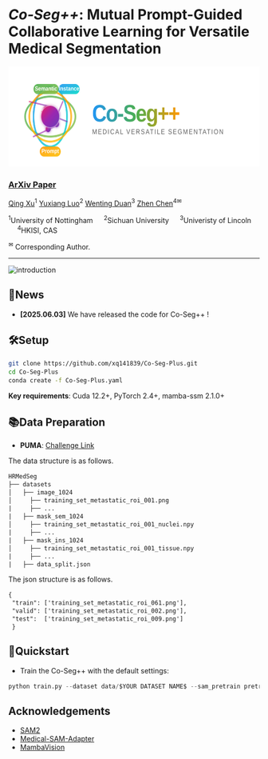 # *Co-Seg++*: Mutual Prompt-Guided Collaborative Learning for Versatile Medical Segmentation
<p align="center">
  <img src="figs/logo.svg" alt="" width="600" height="200">
</p>


### [ArXiv Paper]() 

[Qing Xu](https://scholar.google.com/citations?user=IzA-Ij8AAAAJ&hl=en&authuser=1)<sup>1</sup> [Yuxiang Luo]()<sup>2</sup> [Wenting Duan](https://scholar.google.com/citations?user=H9C0tX0AAAAJ&hl=en&authuser=1)<sup>3</sup> [Zhen Chen](https://franciszchen.github.io/)<sup>4✉</sup> 

<sup>1</sup>University of Nottingham &emsp; <sup>2</sup>Sichuan University &emsp; <sup>3</sup>Univeristy of Lincoln &emsp; <sup>4</sup>HKISI, CAS &emsp;

<sup>✉</sup> Corresponding Author. 

-------------------------------------------
![introduction](figs/method.png)

## 📰News

- **[2025.06.03]** We have released the code for Co-Seg++ !
## 🛠Setup

```bash
git clone https://github.com/xq141839/Co-Seg-Plus.git
cd Co-Seg-Plus
conda create -f Co-Seg-Plus.yaml
```

**Key requirements**: Cuda 12.2+, PyTorch 2.4+, mamba-ssm 2.1.0+

## 📚Data Preparation
- **PUMA**: [Challenge Link](https://puma.grand-challenge.org/)

The data structure is as follows.
```
HRMedSeg
├── datasets
│   ├── image_1024
│     ├── training_set_metastatic_roi_001.png
|     ├── ...
|   ├── mask_sem_1024
│     ├── training_set_metastatic_roi_001_nuclei.npy
|     ├── ...
|   ├── mask_ins_1024
│     ├── training_set_metastatic_roi_001_tissue.npy
|     ├── ...
|   ├── data_split.json
```
The json structure is as follows.

    { 
     "train": ['training_set_metastatic_roi_061.png'],
     "valid": ['training_set_metastatic_roi_002.png'],
     "test":  ['training_set_metastatic_roi_009.png'] 
     }

## 🎪Quickstart
* Train the Co-Seg++ with the default settings:
```python
python train.py --dataset data/$YOUR DATASET NAME$ --sam_pretrain pretrain/$SAM2 CHECKPOINT$
```

## Acknowledgements

* [SAM2](https://github.com/facebookresearch/sam2)
* [Medical-SAM-Adapter](https://github.com/SuperMedIntel/Medical-SAM-Adapter)
* [MambaVision](https://github.com/NVlabs/MambaVision)


